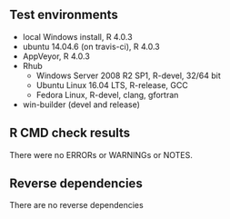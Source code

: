 ## Test environments

* local Windows install, R 4.0.3
* ubuntu 14.04.6 (on travis-ci), R 4.0.3
* AppVeyor, R 4.0.3
* Rhub
    + Windows Server 2008 R2 SP1, R-devel, 32/64 bit
    + Ubuntu Linux 16.04 LTS, R-release, GCC
    + Fedora Linux, R-devel, clang, gfortran
* win-builder (devel and release)

## R CMD check results

There were no ERRORs or WARNINGs or NOTES.

## Reverse dependencies

There are no reverse dependencies

